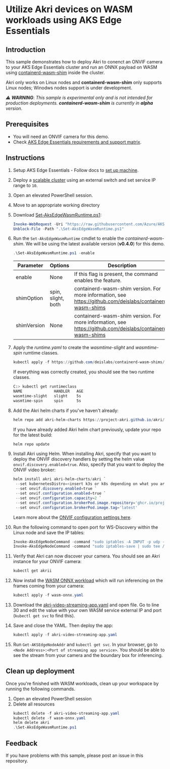 # Utilize Akri devices on WASM workloads using AKS Edge Essentials

## Introduction

This sample demonstrates how to deploy Akri to conenct an ONVIF camera to your AKS Edge Essentials cluster and run an ONNX payload on WASM using [containerd-wasm-shim](https://github.com/deislabs/containerd-wasm-shims) inside the cluster.

Akri only works on Linux nodes and **containerd-wasm-shim** only supports Linux nodes; Winodws nodes support is under development.

 _:warning: **WARNING**_: _This sample is experimental only and is not intended for production deployments. **containerd-wasm-shim** is currently in **alpha** version._

## Prerequisites

- You will need an ONVIF camera for this demo.
- Check [AKS Edge Essentials requirements and support matrix](https://learn.microsoft.com/azure/aks/hybrid/aks-edge-system-requirements).



## Instructions

1. Setup AKS Edge Essentials - Follow docs to [set up machine](https://aka.ms/aks-edge/quickstart).
2. Deploy a [scalable cluster](https://learn.microsoft.com/azure/aks/hybrid/aks-edge-howto-multi-node-deployment) using an external switch and set service IP range to `10`.
3. Open an elevated PowerShell session.
4. Move to an appropriate working directory
5. Download [Set-AksEdgeWasmRuntime.ps1](./Set-AksEdgeWasmRuntime.ps1):
    ```powershell
    Invoke-WebRequest -Uri "https://raw.githubusercontent.com/Azure/AKS-Edge/preview/samples/wasm/Set-AksEdgeWasmRuntime.ps1" -OutFile ".\Set-AksEdgeWasmRuntime.ps1"
    Unblock-File -Path ".\Set-AksEdgeWasmRuntime.ps1"
    ```
6. Run the `Set-AksEdgeWasmRuntime` cmdlet to enable the *containerd-wasm-shim*. We will be using the latest available version (**v0.4.0**) for this demo.

    ```powershell
    .\Set-AksEdgeWasmRuntime.ps1 -enable 
   ```

   | Parameter | Options | Description | 
   | --------- | ------- | ----------- |
   | enable | None | If this flag is present, the command enables the feature.|
   | shimOption | spin, slight, both | containerd-wasm-shim version. For more information, see https://github.com/deislabs/containerd-wasm-shims |
   | shimVersion | None | containerd-wasm-shim version. For more information, see https://github.com/deislabs/containerd-wasm-shims |

7. Apply the *runtime.yaml* to create the *wasmtime-slight* and *wasmtime-spin* rumtime classes.

    ```powershell
    kubectl apply -f https://github.com/deislabs/containerd-wasm-shims/releases/download/v0.4.0/runtime.yaml
    ```

    If everything was correctly created, you should see the two runtime classes.

    ```bash
    C:> kubectl get runtimeclass
    NAME              HANDLER   AGE
    wasmtime-slight   slight    5s
    wasmtime-spin     spin      5s
    ```
8. Add the Akri helm charts if you've haven't already:

    ```powershell
    helm repo add akri-helm-charts https://project-akri.github.io/akri/
    ```

    If you have already added Akri helm chart previously, update your repo for the latest build:

    ```powershell
    helm repo update
    ```

9. Install Akri using Helm. When installing Akri, specify that you want to deploy the ONVIF discovery handlers by setting the helm value `onvif.discovery.enabled=true`. Also, specify that you want to deploy the ONVIF video broker:  

   ```powershell
   helm install akri akri-helm-charts/akri `
    --set kubernetesDistro=<insert k3s or k8s depending on what you are using> `
    --set onvif.discovery.enabled=true `
    --set onvif.configuration.enabled=true `
    --set onvif.configuration.capacity=2 `
    --set onvif.configuration.brokerPod.image.repository='ghcr.io/project-akri/akri/onvif-video-broker' `
    --set onvif.configuration.brokerPod.image.tag='latest'
   ```

   Learn more about the [ONVIF configuration settings here](https://docs.akri.sh/discovery-handlers/onvif).

10. Run the following command to open port for WS-Discovery within the Linux node and save the IP tables:

    ```powershell
    Invoke-AksEdgeNodeCommand -command "sudo iptables -A INPUT -p udp --sport 3702 -j ACCEPT"
    Invoke-AksEdgeNodeCommand -command "sudo iptables-save | sudo tee /etc/systemd/scripts/ip4save > /dev/null"
    ```

11. Verify that Akri can now discover your camera. You should see an Akri instance for your ONVIF camera:

    ```powershell
    kubectl get akrii
    ``` 

12. Now install the [WASM ONNX workload](./wasm-onnx.yaml) which will run inferencing on the frames coming from your camera:

    ```powershell
    kubectl apply -f wasm-onnx.yaml
    ```

13. Download the [akri-video-streaming-app.yaml](./akri-video-streaming-app.yaml) and open file. Go to line 30 and edit the value with your own WASM service external IP and port (`kubectl get svc` to find this).

14. Save and close the YAML. Then deploy the app:
    ```powershell
    kubectl apply -f akri-video-streaming-app.yaml
    ```

15. Run `Get-AKSEdgeNodeAddr` and `kubectl get svc`. In your browser, go to `<Node Address>:<Port of streaming app service>`. You should be able to see the stream from your camera and the boundary box for inferencing.

## Clean up deployment

Once you're finished with WASM workloads, clean up your workspace by running the following commands.

1. Open an elevated PowerShell session  
1. Delete all resources
    ```powershell
    kubectl delete -f akri-video-streaming-app.yaml
    kubectl delete -f wasm-onnx.yaml
    helm delete akri
    .\Set-AksEdgeWasmRuntime.ps1
    ```

## Feedback

If you have problems with this sample, please post an issue in this repository.
